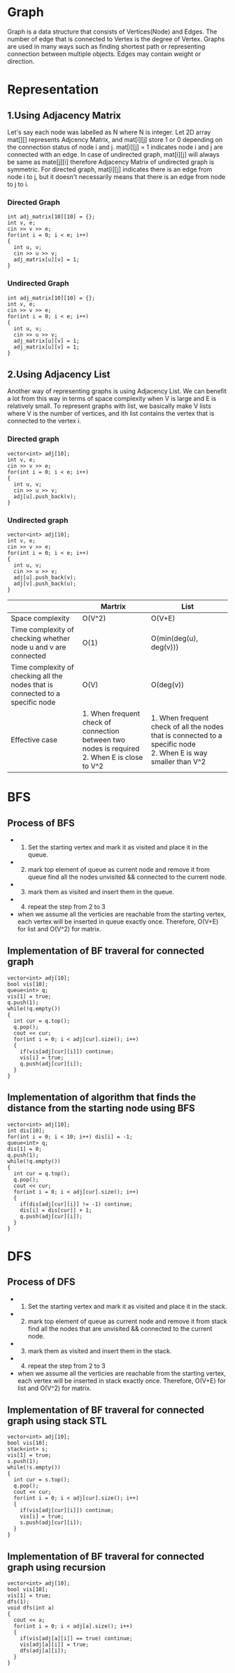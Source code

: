 # Graph
Graph is a data structure that consists of Vertices(Node) and Edges. The number of edge that is connected to Vertex is the degree of Vertex. Graphs are used in many ways such as finding shortest path or representing connection between multiple objects. Edges may contain weight or direction.

# Representation
 ## 1.Using Adjacency Matrix
  Let's say each node was labelled as N where N is integer. Let 2D array mat[][] represents Adjcency Matrix, and mat[i][j] store 1 or 0 depending on the connection status of node i and j. mat[i][j] = 1 indicates node i and j are connected with an edge. In case of undirected graph, mat[i][j] will always be same as mate[j][i] therefore Adjacency Matrix of undirected graph is symmetric.
  For directed graph, mat[i][j] indicates there is an edge from node i to j, but it doesn't necessarily means that there is an edge from node to j to i. 
  ### Directed Graph
  
  ```
  int adj_matrix[10][10] = {};
  int v, e;
  cin >> v >> e;
  for(int i = 0; i < e; i++)
  {
    int u, v;
    cin >> u >> v;
    adj_matrix[u][v] = 1;
  }
  ```
  ### Undirected Graph
  
  ```
  int adj_matrix[10][10] = {};
  int v, e;
  cin >> v >> e;
  for(int i = 0; i < e; i++)
  {
    int u, v;
    cin >> u >> v;
    adj_matrix[u][v] = 1;
    adj_matrix[u][v] = 1;
  }
  ```
  ## 2.Using Adjacency List
  Another way of representing graphs is using Adjacency List. We can benefit a lot from this way in terms of space complexity when V is large and E is relatively small. To represent graphs with list, we basically make V lists where V is the number of vertices, and ith list contains the vertex that is connected to the vertex i.

  ### Directed graph
  ```
  vector<int> adj[10];
  int v, e;
  cin >> v >> e;
  for(int i = 0; i < e; i++)
  {
    int u, v;
    cin >> u >> v;
    adj[u].push_back(v);
  }
  ```
  ### Undirected graph
  ```
  vector<int> adj[10];
  int v, e;
  cin >> v >> e;
  for(int i = 0; i < e; i++)
  {
    int u, v;
    cin >> u >> v;
    adj[u].push_back(v);
    adj[v].push_back(u);
  }
  ```
||Martrix|List|
|---|---|---|
|Space complexity|O(V^2)|O(V+E)|
|Time complexity of checking whether node u and v are connected|O(1)|O(min(deg(u), deg(v)))|
|Time complexity of checking all the nodes that is connected to a specific node|O(V)|O(deg(v))|
|Effective case|1. When frequent check of connection between two nodes is required </br> 2. When E is close to V^2|1. When frequent check of all the nodes that is connected to a specific node</br> 2. When E is way smaller than V^2|

# BFS

## Process of BFS
* 1. Set the starting vertex and mark it as visited and place it in the queue.
* 2. mark top element of queue as current node and remove it from queue find all the nodes unvisited && connected to the current node.
* 3. mark them as visited and insert them in the queue.
* 4. repeat the step from 2 to 3
* when we assume all the verticies are reachable from the starting vertex, each vertex will be inserted in queue exactly once. Therefore, O(V+E) for list and O(V^2) for matrix.
## Implementation of BF traveral for connected graph
```
vector<int> adj[10];
bool vis[10];
queue<int> q;
vis[1] = true;
q.push(1);
while(!q.empty())
{
  int cur = q.top();
  q.pop();
  cout << cur;
  for(int i = 0; i < adj[cur].size(); i++)
  {
    if(vis[adj[cur][i]]) continue;
    vis[i] = true;
    q.push(adj[cur][i]);
  }
}
```
## Implementation of algorithm that finds the distance from the starting node using BFS

```
vector<int> adj[10];
int dis[10];
for(int i = 0; i < 10; i++) dis[i] = -1;
queue<int> q;
dis[1] = 0;
q.push(1);
while(!q.empty())
{
  int cur = q.top();
  q.pop();
  cout << cur;
  for(int i = 0; i < adj[cur].size(); i++)
  {
    if(dis[adj[cur][i]] != -1) continue;
    dis[i] = dis[cur]] + 1;
    q.push(adj[cur][i]);
  }
}
```

# DFS

## Process of DFS
* 1. Set the starting vertex and mark it as visited and place it in the stack.
* 2. mark top element of queue as current node and remove it from stack find all the nodes that are unvisited && connected to the current node.
* 3. mark them as visited and insert them in the stack.
* 4. repeat the step from 2 to 3
* when we assume all the verticies are reachable from the starting vertex, each vertex will be inserted in stack exactly once. Therefore, O(V+E) for list and O(V^2) for matrix.

## Implementation of BF traveral for connected graph using stack STL
```
vector<int> adj[10];
bool vis[10];
stack<int> s;
vis[1] = true;
s.push(1);
while(!s.empty())
{
  int cur = s.top();
  q.pop();
  cout << cur;
  for(int i = 0; i < adj[cur].size(); i++)
  {
    if(vis[adj[cur][i]]) continue;
    vis[i] = true;
    s.push(adj[cur][i]);
  }
}
```
## Implementation of BF traveral for connected graph using recursion
```
vector<int> adj[10];
bool vis[10];
vis[1] = true;
dfs(1);
void dfs(int a)
{
  cout << a;
  for(int i = 0; i < adj[a].size(); i++)
  {
    if(vis[adj[a][i]] == true) continue;
    vis[adj[a][i]] = true;
    dfs(adj[a][i]);
  }
}
```